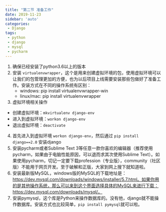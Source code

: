 ```yaml
---
title: "第二节 准备工作"
date: 2019-11-23
sidebar: 'auto'
categories:
 - Django
tags:
 - python
 - django
 - mysql
 - pycharm
---
```

1. 确保已经安装了python3.6以上的版本
2. 安装 `virtualenvwrapper`，这个是用来创建虚拟环境的包，使用虚拟环境可以让我们的包管理更加的方便，也为以后项目上线需要安装那些包做好了准备工作。安装方式在不同的操作系统有区别：
   + windows: pip install virtualenvwrapper-win
   + linux/mac: pip install virtualenvwrapper
3. 虚拟环境相关操作
  + 创建虚拟环境：`mkvirtualenv django-env`
  + 进入到虚拟环境：`workon django-env`
  + 退出虚拟环境：`deactivate`
4. 首先进入到虚拟环境 `workon django-env`，然后通过 `pip install django==2.0` 安装django
5. 安装pycharm或者Sublime Text 3等任意一款你喜欢的编辑器（推荐使用pycharm，如果由于电脑性能原因，可以退而求其次使用Sublime Text）。如果使用pycharm，切记一定要下载profession（专业版），community（社区版）不能用于网页开发。至于破解和正版，大家到网上搜下就知道啦。
6. 安装最新版MySQL，windows版的MySQL的下载地址是：https://dev.mysql.com/downloads/windows/installer/5.7.html。如果你用的是其他操作系统，那么可以来到这个界面选择具体的MySQL来进行下载：https://dev.mysql.com/downloads/mysql/。
7. 安装pymysql，这个库是Python来操作数据库的。没有他，django就不能操作数据库。安装方式也比较简单，`pip install pymysql`就可以啦。
